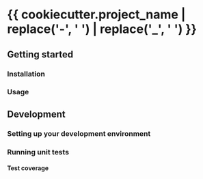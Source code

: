 <!-- START_GENERAL_DOCS -->
# {{ cookiecutter.project_name | replace('-', ' ') | replace('_', ' ') }}
## Getting started
### Installation
### Usage
<!-- END_GENERAL_DOCS -->
<!-- START_DEV_DOCS -->
## Development
### Setting up your development environment
### Running unit tests
#### Test coverage
<!-- END_DEV_DOCS -->
